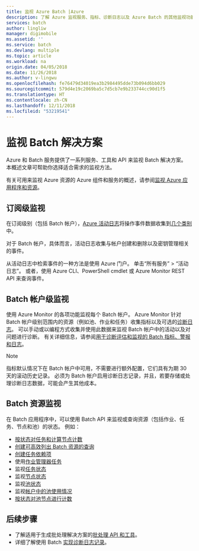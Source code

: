```yaml
---
title: 监视 Azure Batch |Azure
description: 了解 Azure 监视服务、指标、诊断日志以及 Azure Batch 的其他监视功能。
services: batch
author: lingliw
manager: digimobile
ms.assetid: ''
ms.service: batch
ms.devlang: multiple
ms.topic: article
ms.workload: na
origin.date: 04/05/2018
ms.date: 11/26/2018
ms.author: v-lingwu
ms.openlocfilehash: fe76479d34019ea3b2984495dde73b094d6bb029
ms.sourcegitcommit: 579d4e19c2069ba5c7d5cb7e9b233744cc90d1f5
ms.translationtype: HT
ms.contentlocale: zh-CN
ms.lasthandoff: 12/11/2018
ms.locfileid: "53219541"
---
```

# <a name="monitor-batch-solutions"></a>监视 Batch 解决方案

Azure 和 Batch 服务提供了一系列服务、工具和 API 来监视 Batch 解决方案。 本概述文章可帮助你选择适合需求的监视方法。

有关可用来监视 Azure 资源的 Azure 组件和服务的概述，请参阅[监视 Azure 应用程序和资源](../monitoring-and-diagnostics/monitoring-overview.md)。

## <a name="subscription-level-monitoring"></a>订阅级监视

在订阅级别（包括 Batch 帐户），[Azure 活动日志](../monitoring-and-diagnostics/monitoring-overview-activity-logs.md)将操作事件数据收集到[几个类别](../monitoring-and-diagnostics/monitoring-overview-activity-logs.md#categories-in-the-activity-log)中。

对于 Batch 帐户，具体而言，活动日志收集与帐户创建和删除以及密钥管理相关的事件。

从活动日志中检索事件的一种方法是使用 Azure 门户。 单击“所有服务” > “活动日志”。 或者，使用 Azure CLI、PowerShell cmdlet 或 Azure Monitor REST API 来查询事件。 

## <a name="batch-account-level-monitoring"></a>Batch 帐户级监视

使用 Azure Monitor 的各项功能监视每个 Batch 帐户。 Azure Monitor 针对 Batch 帐户级别范围内的资源（例如池、作业和任务）收集指标以及可选的[诊断日志](../monitoring-and-diagnostics/monitoring-overview-of-diagnostic-logs.md)。 可以手动或以编程方式收集并使用此数据来监视 Batch 帐户中的活动以及对问题进行诊断。 有关详细信息，请参阅[用于诊断评估和监视的 Batch 指标、警报和日志](batch-diagnostics.md)。 
 
> [!NOTE]
> 指标默认情况下在 Batch 帐户中可用，不需要进行额外配置，它们具有为期 30 天的滚动历史记录。 必须为 Batch 帐户启用诊断日志记录，并且，若要存储或处理诊断日志数据，可能会产生其他成本。 

## <a name="batch-resource-monitoring"></a>Batch 资源监视

在 Batch 应用程序中，可以使用 Batch API 来监视或查询资源（包括作业、任务、节点和池）的状态。 例如：

- [按状态对任务和计算节点计数](batch-get-resource-counts.md)
- [创建可高效列出 Batch 资源的查询](batch-efficient-list-queries.md)
- [创建任务依赖项](batch-task-dependencies.md)
- 使用[作业管理器任务](https://docs.microsoft.com/rest/api/batchservice/job/add#jobmanagertask)
- 监视[任务状态](https://docs.microsoft.com/rest/api/batchservice/task/list#taskstate)
- 监视[节点状态](https://docs.microsoft.com/rest/api/batchservice/computenode/list#computenodestate)
- 监视[池状态](https://docs.microsoft.com/rest/api/batchservice/pool/get#poolstate)
- 监视[帐户中的池使用情况](https://docs.microsoft.com/rest/api/batchservice/pool/listusagemetrics)
- [按状态对池节点进行计数](https://docs.microsoft.com/rest/api/batchservice/account/listpoolnodecounts)

## <a name="next-steps"></a>后续步骤

- 了解适用于生成批处理解决方案的[批处理 API 和工具](batch-apis-tools.md)。
- 详细了解使用 Batch [实现诊断日志记录](batch-diagnostics.md)。

<!-- Update_Description: wording update -->